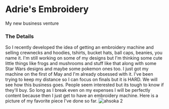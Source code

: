 # Adrie's Embroidery
My new business venture

### The Details
So I recently developed the idea of getting an embroidery machine and selling crewnecks and hoodies, tshirts, bucket hats, ball caps, beanies, you name it. I'm still working on some of my designs but I'm thinking some cute little things like frogs and mushrooms and stuff like that along with some Star Wars designs and maybe some pokemon ones too. I just got my machine on the first of May and I'm already obsessed with it. I've been trying to keep my distance so I can focus on finals but it is HARD. We will see how this business goes. People seem interested but its tough to know if they'll buy. So long as I break even on my expenses I will be perfectly content because then I just get to have an embroidery machine. 
Here is a picture of my favorite piece I've done so far. 
![ahsoka 2](https://user-images.githubusercontent.com/77805049/117221419-d4ccec80-adce-11eb-90df-9903f789f0cf.JPG)

